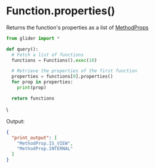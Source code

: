 # Function.properties()

Returns the function's properties as a list of [MethodProps](../methodprop/)

```python
from glider import *

def query():
  # Fetch a list of functions
  functions = Functions().exec(10)

  # Retrieve the properties of the first function
  properties = functions[0].properties()
  for prop in properties:
    print(prop)

  return functions
```

\


Output:

```json
{
  "print_output": [
    "MethodProp.IS_VIEW",
    "MethodProp.INTERNAL"
  ]
}
```
